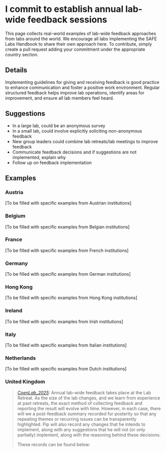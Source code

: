 # I commit to establish annual lab-wide feedback sessions

This page collects real-world examples of lab-wide feedback approaches from labs around the world. We encourage all labs implementing the SAFE Labs Handbook to share their own approach here. To contribute, simply create a pull request adding your commitment under the appropriate country section.

## Details
Implementing guidelines for giving and receiving feedback is good practice to enhance communication and foster a positive work environment. Regular structured feedback helps improve lab operations, identify areas for improvement, and ensure all lab members feel heard.

## Suggestions
- In a large lab, could be an anonymous survey
- In a small lab, could involve explicitly soliciting non-anonymous feedback
- New group leaders could combine lab retreats/lab meetings to improve feedback
- Communicate feedback decisions and if suggestions are not implemented, explain why
- Follow up on feedback implementation

## Examples

### Austria
[To be filled with specific examples from Austrian institutions]

### Belgium
[To be filled with specific examples from Belgian institutions]

### France
[To be filled with specific examples from French institutions]

### Germany
[To be filled with specific examples from German institutions]

### Hong Kong
[To be filled with specific examples from Hong Kong institutions]

### Ireland
[To be filled with specific examples from Irish institutions]

### Italy
[To be filled with specific examples from Italian institutions]

### Netherlands
[To be filled with specific examples from Dutch institutions]

### United Kingdom
>_[CoenLab_2025](https://coen-lab.com/):_ Annual lab-wide feedback takes place at the Lab Retreat. As the size of the lab changes, and we learn from experience at past retreats, the exact method of collecting feedback and reporting the result will evolve with time. However, in each case, there will we a post-feedback summary recorded for posterity so that any repeating themes or recurring issues can be transparently highlighted. Pip will also record any changes that he intends to implement, along with any suggestions that he will not (or only partially) implement, along with the reasoning behind these decisions.
>
>These records can be found below:
